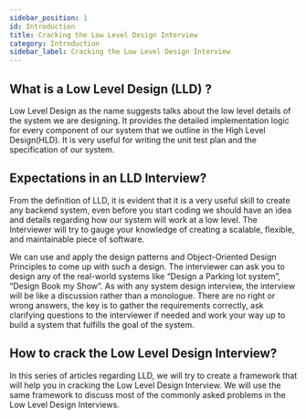 ```yaml
---
sidebar_position: 1
id: Introduction
title: Cracking the Low Level Design Interview
category: Introduction
sidebar_label: Cracking the Low Level Design Interview
---
```


## What is a Low Level Design (LLD) ?
Low Level Design as the name suggests talks about the low level details of the system we are designing. It provides the detailed implementation logic for every component of our system that we outline in the High Level Design(HLD).  It is very useful for writing the unit test plan and the specification of our system.

## Expectations in an LLD Interview? 
From the definition of LLD, it is evident that it is a very useful skill to create any backend system, even before you start coding we should have an idea and details regarding how our system will work at a low level. The Interviewer will try to gauge your knowledge of creating a scalable, flexible, and maintainable piece of software. 

We can use and apply the design patterns and Object-Oriented Design Principles to come up with such a design.  The interviewer can ask you to design any of the real-world systems like “Design a Parking lot system”, “Design Book my Show”. As with any system design interview, the interview will be like a discussion rather than a monologue. There are no right or wrong answers, the key is to gather the requirements correctly, ask clarifying questions to the interviewer if needed and work your way up to build a system that fulfills the goal of the system.

## How to crack the Low Level Design Interview?
In this series of articles regarding LLD, we will try to create a framework that will help you in cracking the Low Level Design Interview. We will use the same framework to discuss most of the commonly asked problems in the Low Level Design Interviews.

